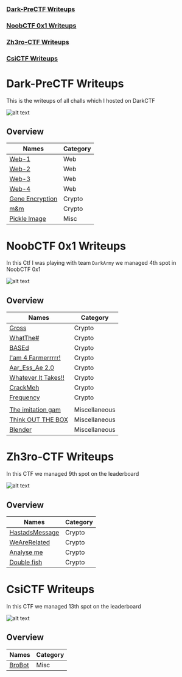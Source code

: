 ### [Dark-PreCTF Writeups](https://github.com/karma9874/CTF-Writeups#dark-prectf-writeups-1)

### [NoobCTF 0x1 Writeups](https://github.com/karma9874/CTF-Writeups#noobctf-0x1-writeups-1)

### [Zh3ro-CTF Writeups](https://github.com/karma9874/CTF-Writeups#zh3ro-ctf-writeups-1)

### [CsiCTF Writeups](https://github.com/karma9874/CTF-Writeups#csictf-writeups-1)

# Dark-PreCTF Writeups

This is the writeups of all challs which I hosted on DarkCTF 

![alt text](https://github.com/karma9874/CTF-Writeups/blob/master/Images/darkpre.JPG)

## Overview
| Names                   | Category |
|------------------------|--------|
| [Web-1](https://github.com/karma9874/CTF-Writeups/blob/master/Dark-PreCTF/Web-1.md)| Web  |
| [Web-2](https://github.com/karma9874/CTF-Writeups/blob/master/Dark-PreCTF/Web-2.md)| Web  |
| [Web-3](https://github.com/karma9874/CTF-Writeups/blob/master/Dark-PreCTF/Web-3.md)| Web  |
| [Web-4](https://github.com/karma9874/CTF-Writeups/blob/master/Dark-PreCTF/Web-4.md)| Web  |
| [Gene Encryption](https://github.com/karma9874/CTF-Writeups/blob/master/Dark-PreCTF/Gene%20Encryption.md)| Crypto  |
| [m&m](https://github.com/karma9874/CTF-Writeups/blob/master/Dark-PreCTF/m%26m.md)| Crypto  |
| [Pickle Image](https://github.com/karma9874/CTF-Writeups/blob/master/Dark-PreCTF/Pickle%20Image.md)| Misc |


# NoobCTF 0x1 Writeups

In this Ctf I was playing with team `DarkArmy` we managed 4th spot in NoobCTF 0x1

![alt text](https://github.com/karma9874/CTF-Writeups/blob/master/Images/noob.JPG)
## Overview
| Names                   | Category |
|------------------------|--------|
| [Gross](https://github.com/karma9874/CTF-Writeups/blob/master/NoobCTF_0x1/Gross.md)| Crypto  |
| [WhatThe#](https://github.com/karma9874/CTF-Writeups/blob/master/NoobCTF_0x1/WhatThe%23.md) | Crypto   |
| [BASEd](https://github.com/karma9874/CTF-Writeups/blob/master/NoobCTF_0x1/BASEd.md) | Crypto  |
| [I'am 4 Farmerrrrr!](https://github.com/karma9874/CTF-Writeups/blob/master/NoobCTF_0x1/I'am%204%20Farmerrrrr!%20.md) | Crypto |
| [Aar_Ess_Ae 2.0](https://github.com/karma9874/CTF-Writeups/blob/master/NoobCTF_0x1/Aar_Ess_Ae%202.0.md) | Crypto |
| [Whatever It Takes!!](https://github.com/karma9874/CTF-Writeups/blob/master/NoobCTF_0x1/Whatever%20It%20Takes!!.md) | Crypto |
| [CrackMeh](https://github.com/karma9874/CTF-Writeups/blob/master/NoobCTF_0x1/CrackMeh.md) | Crypto |
| [Frequency](https://github.com/karma9874/CTF-Writeups/blob/master/NoobCTF_0x1/Frequency.md) | Crypto |
| |  |
| [The imitation gam](https://github.com/karma9874/CTF-Writeups/blob/master/NoobCTF_0x1/The%20imitation%20game.md) | Miscellaneous |
| [Think OUT THE BOX](https://github.com/karma9874/CTF-Writeups/blob/master/NoobCTF_0x1/Think%20OUT%20THE%20BOX.md) | Miscellaneous |
| [Blender](https://github.com/karma9874/CTF-Writeups/blob/master/NoobCTF_0x1/Blender.md) | Miscellaneous |

# Zh3ro-CTF Writeups

In this CTF we managed 9th spot on the leaderboard

![alt text](https://github.com/karma9874/CTF-Writeups/blob/master/Images/zhero.JPG)

## Overview
| Names                   | Category |
|------------------------|--------|
| [HastadsMessage](https://github.com/karma9874/CTF-Writeups/blob/master/Zh3r0_Ctf/HastadsMessage.md)| Crypto  |
| [WeAreRelated](https://github.com/karma9874/CTF-Writeups/blob/master/Zh3r0_Ctf/WeAreRelated.md) | Crypto   |
| [Analyse me](https://github.com/karma9874/CTF-Writeups/blob/master/Zh3r0_Ctf/AnalyseMe.md) | Crypto  |
| [Double fish](https://github.com/karma9874/CTF-Writeups/blob/master/Zh3r0_Ctf/Double_fish.md) | Crypto  |

# CsiCTF Writeups

In this CTF we managed 13th spot on the leaderboard

![alt text](https://github.com/karma9874/CTF-Writeups/blob/master/Images/csictf.JPG)

## Overview
| Names                   | Category |
|------------------------|--------|
| [BroBot](https://github.com/karma9874/CTF-Writeups/blob/master/CsiCTF/brobot.md)| Misc  |